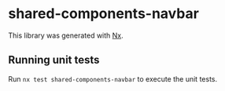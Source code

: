 # shared-components-navbar

This library was generated with [Nx](https://nx.dev).

## Running unit tests

Run `nx test shared-components-navbar` to execute the unit tests.
